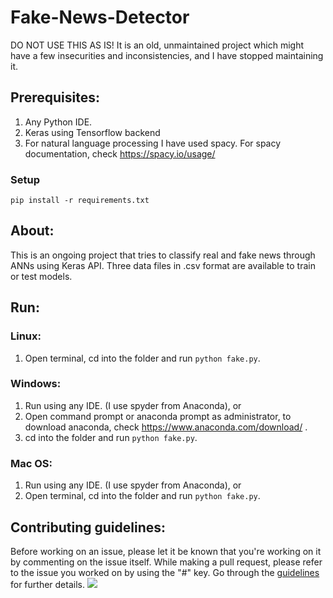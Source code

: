 # Fake-News-Detector
DO NOT USE THIS AS IS! It is an old, unmaintained project which might have a few insecurities and inconsistencies, and I have stopped maintaining it.


## Prerequisites:
1. Any Python IDE.
2. Keras using Tensorflow backend
3. For natural language processing I have used spacy.
For spacy documentation, check https://spacy.io/usage/

### Setup
`pip install -r requirements.txt`


## About:
This is an ongoing project that tries to classify real and fake news through ANNs using Keras API. Three data files in .csv format are available to train or test models.

## Run:
### Linux:
1. Open terminal, cd into the folder and run `python fake.py`.

### Windows:
1. Run using any IDE. (I use spyder from Anaconda), or
2. Open command prompt or anaconda prompt as administrator, to download anaconda, check https://www.anaconda.com/download/ .
3. cd into the folder and run `python fake.py`.

### Mac OS:
1. Run using any IDE. (I use spyder from Anaconda), or
2. Open terminal, cd into the folder and run `python fake.py`.

## Contributing guidelines:
Before working on an issue, please let it be known that you're working on it by commenting on the issue itself. While making a pull request, please refer to the issue you worked on by using the "#" key. Go through the [guidelines](https://github.com/itsmepiyush2/Fake-News-Detector/blob/master/CONTRIBUTING.md) for further details.
![](https://github.com/NJACKWinterOfCode/Fake-News-Detector/blob/master/Pull%20Request.png)
